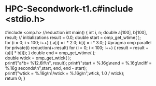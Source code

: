 # HPC-Secondwork-t1.c#include <stdio.h>
#include <omp.h>
//reduction
int main()
{
 int i, n;
 double a[100], b[100], result;
 // initializations
 result = 0.0;
 double start = omp_get_wtime( );  
 for (i = 0; i < 100; i++)
    {
        a[i] = i * 2.0;
        b[i] = i * 3.0;
     }
    #pragma omp parallel for private(i) reduction(+:result)
 for (i = 0; i < 100; i++)
    {
     result = result + (a[i] * b[i]);
     }
    double end = omp_get_wtime( );  
    double wtick = omp_get_wtick( );  
    printf("a*b= %12.6lf\n", result);
    printf("start = %.16g\nend = %.16g\ndiff = %.16g seconds\n",start, end, end - start);  
    printf("wtick = %.16g\n1/wtick = %.16g\n",wtick, 1.0 / wtick);  
    return 0;
}
